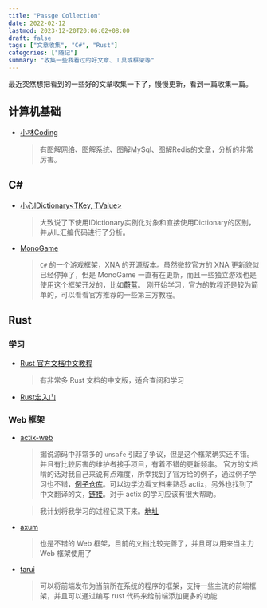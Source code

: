 ```yaml
---
title: "Passge Collection"
date: 2022-02-12
lastmod: 2023-12-20T20:06:02+08:00
draft: false
tags: ["文章收集", "C#", "Rust"]
categories: ["随记"]
summary: "收集一些我看过的好文章、工具或框架等"
---
```


最近突然想把看到的一些好的文章收集一下了，慢慢更新，看到一篇收集一篇。

## 计算机基础
- [小林Coding](https://xiaolincoding.com/)
  > 有图解网络、图解系统、图解MySql、图解Redis的文章，分析的非常厉害。

## C#
- [小心IDictionary<TKey, TValue>](https://www.nimaara.com/beware-of-the-idictionary-tkey-tvalue/)
  > 大致说了下使用IDictionary实例化对象和直接使用Dictionary的区别，并从IL汇编代码进行了分析。
- [MonoGame](https://www.monogame.net/)
  > `C#` 的一个游戏框架，XNA 的开源版本。虽然微软官方的 XNA 更新貌似已经停掉了，但是 MonoGame 一直有在更新，而且一些独立游戏也是使用这个框架开发的，比如[蔚蓝](https://www.celestegame.com/)。
  > 刚开始学习，官方的教程还是较为简单的，可以看看官方推荐的一些第三方教程。

## Rust
### 学习
- [Rust 官方文档中文教程](https://rustwiki.org/)
  > 有非常多 Rust 文档的中文版，适合查阅和学习

- [Rust宏入门](../rust/how-to-learn-rust-macro.md)

### Web 框架
- [actix-web](https://actix.rs/)
  > 据说源码中非常多的 `unsafe` 引起了争议，但是这个框架确实还不错。并且有比较厉害的维护者接手项目，有着不错的更新频率。
  > 官方的文档啃的话对我自己来说有点难度，所幸找到了官方给的例子，通过例子学习也不错，[例子仓库](https://github.com/actix/examples)。可以边学边看文档来熟悉 actix，另外也找到了中文翻译的文，[链接](https://web.veaba.me/rust/actix-web/)。对于 actix 的学习应该有很大帮助。

  > 我计划将我学习的过程记录下来。[地址](../../../rust/actix-web-study-note/00.00index/)

- [axum](https://axum.rs/)
  > 也是不错的 Web 框架，目前的文档比较完善了，并且可以用来当主力 Web 框架使用了

- [tarui](https://tauri.app/)
  > 可以将前端发布为当前所在系统的程序的框架，支持一些主流的前端框架，并且可以通过编写 rust 代码来给前端添加更多的功能